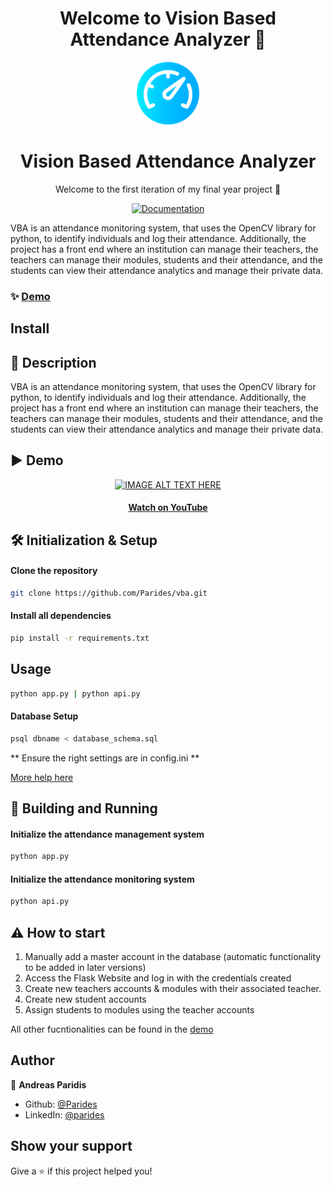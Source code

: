 <h1 align="center">Welcome to Vision Based Attendance Analyzer 👋</h1>
<p>
<div align="center">
  <img alt="logo" src="https://github.com/Parides/vba/blob/4c02d52aeb1fe2bcbae68f9dec399ea049015a99/web/css/dashboard.png" width="100"/>
  <h1>Vision Based Attendance Analyzer</h1>
  <p>Welcome to the first iteration of my final year project 👋</p>
</div>
<p align="center">
  <a href="www.google.com" target="_blank">
    <img alt="Documentation" src="https://img.shields.io/badge/documentation-yes-brightgreen.svg" />
  </a>
</p>

VBA is an attendance monitoring system, that uses the OpenCV library for python, to identify individuals and log their attendance. Additionally, the project has a front end where an institution can manage their teachers, the teachers can manage their modules, students and their attendance, and the students can view their attendance analytics and manage their private data.

### ✨ [Demo](https://youtu.be/asec-YM0UjM)

## Install

## 📰 Description
VBA is an attendance monitoring system, that uses the OpenCV library for python, to identify individuals and log their attendance. Additionally, the project has a front end where an institution can manage their teachers, the teachers can manage their modules, students and their attendance, and the students can view their attendance analytics and manage their private data.

## ▶ Demo

<div align="center">

[![IMAGE ALT TEXT HERE](https://img.youtube.com/vi/asec-YM0UjM/0.jpg)](https://youtu.be/asec-YM0UjM)

  <h4><a href="https://youtu.be/asec-YM0UjM">Watch on YouTube</a> </h4>
 
</div>

## 🛠 Initialization & Setup 

#### Clone the repository

```sh
git clone https://github.com/Parides/vba.git
```
#### Install all dependencies

```sh
pip install -r requirements.txt
```

## Usage

```sh
python app.py | python api.py
```

#### Database Setup

```sh
psql dbname < database_schema.sql
```
** Ensure the right settings are in config.ini **

[More help here](https://www.postgresql.org/docs/9.1/backup-dump.html)

## 🚀 Building and Running

#### Initialize the attendance management system
```sh
python app.py
```
#### Initialize the attendance monitoring system
```sh
python api.py
```

## ⚠ How to start
1. Manually add a master account in the database (automatic functionality to be added in later versions)
2. Access the Flask Website and log in with the credentials created
3. Create new teachers accounts & modules with their associated teacher.
4. Create new student accounts
5. Assign students to modules using the teacher accounts

All other fucntionalities can be found in the [demo](https://youtu.be/asec-YM0UjM)
## Author

👤 **Andreas Paridis**

* Github: [@Parides](https://github.com/Parides)
* LinkedIn: [@parides](https://linkedin.com/in/parides)

## Show your support

Give a ⭐️ if this project helped you!

